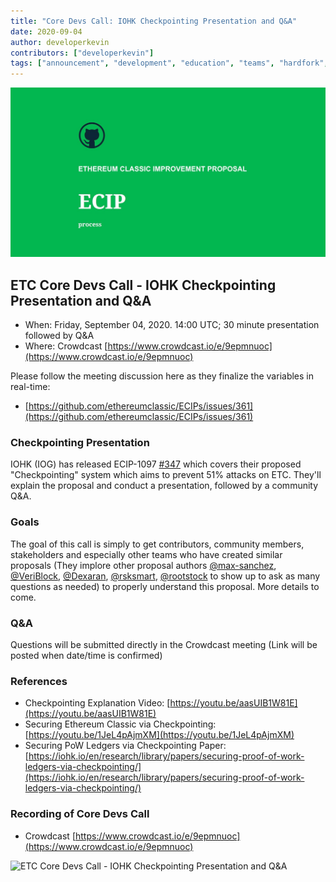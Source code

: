 ```yaml
---
title: "Core Devs Call: IOHK Checkpointing Presentation and Q&A"
date: 2020-09-04
author: developerkevin
contributors: ["developerkevin"]
tags: ["announcement", "development", "education", "teams", "hardfork", "media"]
---
```


![ETC Core Devs Call - IOHK Checkpointing Presentation and Q&A](./ethereum_classic_ecip_wallpaper.png)

## ETC Core Devs Call - IOHK Checkpointing Presentation and Q&A

* When: Friday, September 04, 2020. 14:00 UTC; 30 minute presentation followed by Q&A
* Where: Crowdcast [https://www.crowdcast.io/e/9epmnuoc](https://www.crowdcast.io/e/9epmnuoc)

Please follow the meeting discussion here as they finalize the variables in real-time:

* [https://github.com/ethereumclassic/ECIPs/issues/361](https://github.com/ethereumclassic/ECIPs/issues/361)

### Checkpointing Presentation

IOHK (IOG) has released ECIP-1097 [#347](https://github.com/ethereumclassic/ECIPs/pull/347) which covers their proposed "Checkpointing" system which aims to prevent 51% attacks on ETC. They'll explain the proposal and conduct a presentation, followed by a community Q&A.

### Goals

The goal of this call is simply to get contributors, community members, stakeholders and especially other teams who have created similar proposals (They implore other proposal authors [@max-sanchez](https://github.com/max-sanchez), [@VeriBlock](https://github.com/VeriBlock), [@Dexaran](https://github.com/Dexaran), [@rsksmart](https://github.com/rsksmart), [@rootstock](https://github.com/rootstock) to show up to ask as many questions as needed) to properly understand this proposal. More details to come.

### Q&A
Questions will be submitted directly in the Crowdcast meeting (Link will be posted when date/time is confirmed)

### References

* Checkpointing Explanation Video: [https://youtu.be/aasUIB1W81E](https://youtu.be/aasUIB1W81E)
* Securing Ethereum Classic via Checkpointing: [https://youtu.be/1JeL4pAjmXM](https://youtu.be/1JeL4pAjmXM)
* Securing PoW Ledgers via Checkpointing Paper: [https://iohk.io/en/research/library/papers/securing-proof-of-work-ledgers-via-checkpointing/](https://iohk.io/en/research/library/papers/securing-proof-of-work-ledgers-via-checkpointing/)

### Recording of Core Devs Call

* Crowdcast [https://www.crowdcast.io/e/9epmnuoc](https://www.crowdcast.io/e/9epmnuoc)

![ETC Core Devs Call - IOHK Checkpointing Presentation and Q&A](./etc_presentation.png)
